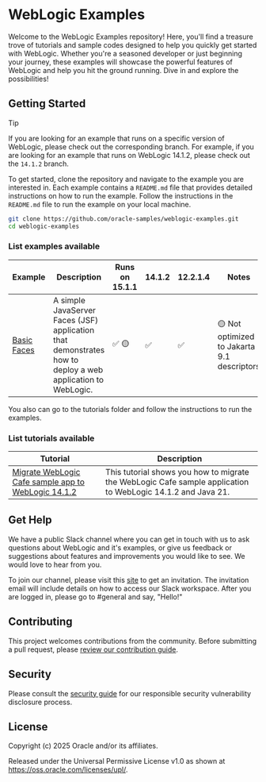 # WebLogic Examples

Welcome to the WebLogic Examples repository! Here, you'll find a treasure trove of tutorials and sample codes designed to help you quickly get started with WebLogic. Whether you're a seasoned developer or just beginning your journey, these examples will showcase the powerful features of WebLogic and help you hit the ground running. Dive in and explore the possibilities!

## Getting Started

> [!TIP]
> If you are looking for an example that runs on a specific version of WebLogic, please check out the corresponding branch. For example, if you are looking for an example that runs on WebLogic 14.1.2, please check out the `14.1.2` branch.

To get started, clone the repository and navigate to the example you are interested in. Each example contains a `README.md` file that provides detailed instructions on how to run the example. Follow the instructions in the `README.md` file to run the example on your local machine.

```bash
git clone https://github.com/oracle-samples/weblogic-examples.git
cd weblogic-examples
```

### List examples available

| Example | Description | Runs on 15.1.1 | 14.1.2 | 12.2.1.4 | Notes |
| --- | --- | --- | --- | --- | --- |
| [Basic Faces](./samples/basicfaces/README.md) | A simple JavaServer Faces (JSF) application that demonstrates how to deploy a web application to WebLogic. | ✅ 🟡 | ✅ | ✅ | 🟡 Not optimized to Jakarta 9.1 descriptors |

You also can go to the tutorials folder and follow the instructions to run the examples.

### List tutorials available

| Tutorial | Description |
| --- | --- |
| [Migrate WebLogic Cafe sample app to WebLogic 14.1.2](./tutorials/migrate-weblogic-cafe-to-14.1.2/README.md) | This tutorial shows you how to migrate the WebLogic Cafe sample application to WebLogic 14.1.2 and Java 21. |

## Get Help

We have a public Slack channel where you can get in touch with us to ask questions about WebLogic and it's examples, or give us feedback or suggestions about features and improvements you would like to see. We would love to hear from you.

To join our channel, please visit this [site](https://join.slack.com/t/oracle-weblogic/shared_invite/zt-2tgq767tj-i4ip6suUiW2Cgykb~rMijg) to get an invitation. The invitation email will include details on how to access our Slack workspace. After you are logged in, please go to #general and say, "Hello!"

## Contributing

This project welcomes contributions from the community. Before submitting a pull request, please [review our contribution guide](./CONTRIBUTING.md).

## Security

Please consult the [security guide](./SECURITY.md) for our responsible security vulnerability disclosure process.

## License

Copyright (c) 2025 Oracle and/or its affiliates.

Released under the Universal Permissive License v1.0 as shown at
<https://oss.oracle.com/licenses/upl/>.
